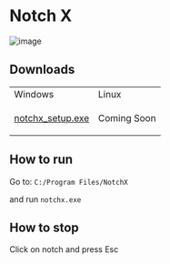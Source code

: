 # Notch X

![image](https://user-images.githubusercontent.com/64083352/146631829-9ab55233-83ef-4c56-9a20-8275aee4fde9.png)

## Downloads
<table>
<tr>
<td>Windows</td>
<td>Linux</td>
</tr>
<tr>
<td>
  
  [notchx_setup.exe](https://github.com/rug-gui/notchx/releases/download/v0.0.1/notchx_setup.exe)
  
  </td>
<td>Coming Soon</td>
</tr>
</table>

## How to run
Go to: ```C:/Program Files/NotchX```

and run ```notchx.exe```

## How to stop
Click on notch and press Esc

